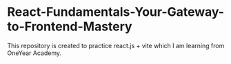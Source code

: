 # React-Fundamentals-Your-Gateway-to-Frontend-Mastery
This repository is created to practice react.js + vite which I am learning from OneYear Academy.
